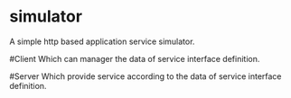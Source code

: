 # simulator
A simple http based application service simulator.

#Client
Which can manager the data of service interface definition.

#Server
Which provide service according to the data  of service interface definition.
